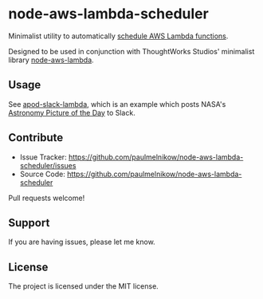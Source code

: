 node-aws-lambda-scheduler
=========================

Minimalist utility to automatically [schedule AWS Lambda functions][schedule].

Designed to be used in conjunction with ThoughtWorks Studios' minimalist library
[node-aws-lambda][].

[schedule]: http://docs.aws.amazon.com/AmazonCloudWatch/latest/DeveloperGuide/RunLambdaSchedule.html
[node-aws-lambda]: https://github.com/ThoughtWorksStudios/node-aws-lambda


Usage
-----

See [apod-slack-lambda][], which is an example which posts NASA's
[Astronomy Picture of the Day][apod] to Slack.

[apod]: http://apod.nasa.gov/apod/astropix.html
[apod-slack-lambda]: https://github.com/paulmelnikow/apod-slack-lambda


Contribute
----------

- Issue Tracker: https://github.com/paulmelnikow/node-aws-lambda-scheduler/issues
- Source Code: https://github.com/paulmelnikow/node-aws-lambda-scheduler

Pull requests welcome!


Support
-------

If you are having issues, please let me know.


License
-------

The project is licensed under the MIT license.
